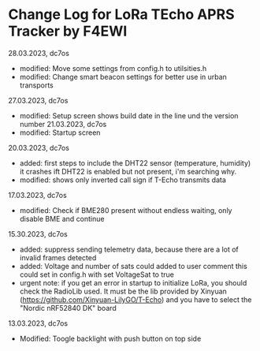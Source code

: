 Change Log for LoRa TEcho APRS Tracker by F4EWI
===============================================

28.03.2023, dc7os
- modified: Move some settings from config.h to utilsities.h
- modified: Change smart beacon settings for better use in urban transports

27.03.2023, dc7os
- modified: Setup screen shows build date in the line und the version number
21.03.2023, dc7os
- modified: Startup screen

20.03.2023, dc7os
- added: first steps to include the DHT22 sensor (temperature, humidity)
         it crashes ift DHT22 is enabled but not present, i'm searching why.
- modified: shows only inverted call sign if T-Echo transmits data

17.03.2023, dc7os
- modified: Check if BME280 present without endless waiting, only disable BME and continue

15.30.2023, dc7os
- added: suppress sending telemetry data, because there are a lot of invalid frames detected
- added: Voltage and number of sats could added to user comment
        this could set in config.h with set VoltageSat to true
- urgent note: if you get an error in startup to initialize LoRa, you should check the RadioLib used. 
        It must be the lib provided by Xinyuan (https://github.com/Xinyuan-LilyGO/T-Echo) and you have to select the "Nordic nRF52840 DK" board
        
13.03.2023, dc7os
- Modified: Toogle backlight with push button on top side